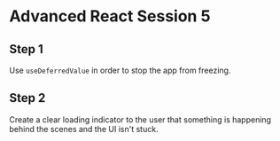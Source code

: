 # Advanced React Session 5

## Step 1

Use `useDeferredValue` in order to stop the app from freezing.

## Step 2

Create a clear loading indicator to the user that something is happening behind the scenes and the UI isn't stuck.
